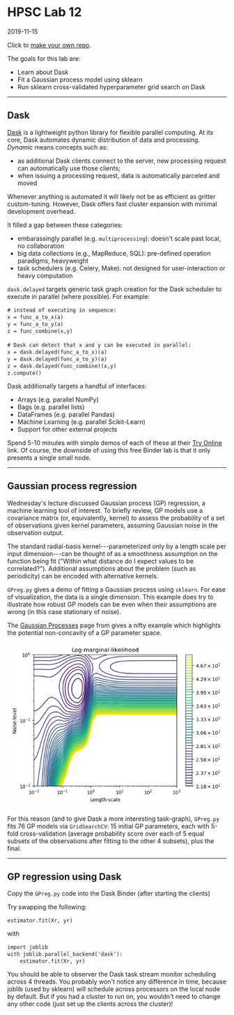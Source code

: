 # HPSC Lab 12
2019-11-15

Click to [make your own repo](https://classroom.github.com/a/wbNxcTOJ).

The goals for this lab are:
* Learn about Dask
* Fit a Gaussian process model using sklearn
* Run sklearn cross-validated hyperparameter grid search on Dask

-----

## Dask

[Dask](https://docs.dask.org/en/latest/) is a lightweight python library for flexible parallel computing.  At its core, Dask automates dynamic distribution of data and processing.  *Dynamic* means concepts such as:
* as additional Dask clients connect to the server, new processing request can automatically use those clients;
* when issuing a processing request, data is automatically parceled and moved

Whenever anything is automated it will likely not be as efficient as gritter custom-tuning.  However, Dask offers fast cluster expansion with minimal development overhead.

It filled a gap between these categories:
* embarassingly parallel (e.g. `multiprocessing`): doesn't scale past local, no collaboration
* big data collections (e.g., MapReduce, SQL): pre-defined operation paradigms, heavyweight
* task schedulers (e.g. Celery, Make): not designed for user-interaction or heavy computation

`dask.delayed` targets generic task graph creation for the Dask scheduler to execute in parallel (where possible).  For example:
```
# instead of executing in sequence:
x = func_a_to_x(a)
y = func_a_to_y(a)
z = func_combine(x,y)

# Dask can detect that x and y can be executed in parallel:
x = dask.delayed(func_a_to_x)(a)
y = dask.delayed(func_a_to_y)(a)
z = dask.delayed(func_combine)(x,y)
z.compute()
```

Dask additionally targets a handful of interfaces:
* Arrays (e.g. parallel NumPy)
* Bags (e.g. parallel lists)
* DataFrames (e.g. parallel Pandas)
* Machine Learning (e.g. parallel Scikit-Learn)
* Support for other external projects

Spend 5-10 minutes with simple demos of each of these at their [Try Online](https://mybinder.org/v2/gh/dask/dask-examples/master?urlpath=lab) link.  Of course, the downside of using this free Binder lab is that it only presents a single small node.

-----

## Gaussian process regression

Wednesday's lecture discussed Gaussian process (GP) regression, a machine learning tool of interest.  To briefly review, GP models use a covariance matrix (or, equivalently, kernel) to assess the probability of a set of observations given kernel parameters, assuming Gaussian noise in the observation output.

The standard radial-basis kernel---parameterized only by a length scale per input dimension---can be thought of as a smoothness assumption on the function being fit ("Within what distance do I expect values to be correlated?").  Additional assumptions about the problem (such as periodicity) can be encoded with alternative kernels.

`GPreg.py` gives a demo of fitting a Gaussian process using `sklearn`.  For ease of visualization, the data is a single dimension.  This example does try to illustrate how robust GP models can be even when their assumptions are wrong (in this case stationary of noise).

The [Gaussian Processes](https://scikit-learn.org/stable/modules/gaussian_process.html) page from gives a nifty example which highlights the potential non-concavity of a GP parameter space.

![](sphx_glr_plot_gpr_noisy_0031.png)

For this reason (and to give Dask a more interesting task-graph), `GPreg.py` fits 76 GP models via `GridSearchCV`: 15 initial GP parameters, each with 5-fold cross-validation (average probability score over each of 5 equal subsets of the observations after fitting to the other 4 subsets), plus the final.

-----

## GP regression using Dask

Copy the `GPreg.py` code into the Dask Binder (after starting the clients)

Try swapping the following:

```
estimator.fit(Xr, yr)
```

with

```
import joblib
with joblib.parallel_backend('dask'):
    estimator.fit(Xr, yr)
```

You should be able to observer the Dask task stream monitor scheduling across 4 threads.  You probably won't notice any difference in time, because joblib (used by sklearn) will schedule across processors on the local node by default.  But if you had a cluster to run on, you wouldn't need to change any other code (just set up the clients across the cluster)!